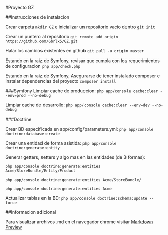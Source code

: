 #Proyecto GZ

##Instrucciones de instalacion

Crear carpeta `mkdir GZ` e inicializar un repositorio vacio dentro `git init`

Crear un puntero al repositorio `git remote add origin https://github.com/Gbrlx5/GZ.git`

Halar los cambios existentes en github `git pull -u origin master`

Estando en la raiz de Symfony, revisar que cumpla con los requerimientos de configuracion
`php app/check.php`

Estando en la raiz de Symfony, Asegurarse de tener instalado composer e instalar dependencias del proyecto `composer install`

###Symfony
Limpiar cache de produccion:
`php app/console cache:clear --env=prod --no-debug`

Limpiar cache de desarrollo:
`php app/console cache:clear --env=dev --no-debug`

###Doctrine

Crear BD especificada en app/config/parameters.yml:
`php app/console doctrine:database:create`

Crear una entidad de forma asistida:
`php app/console doctrine:generate:entity`

Generar getters, setters y algo mas en las entidades (de 3 formas):

`php app/console doctrine:generate:entities Acme/StoreBundle/Entity/Product`

`php app/console doctrine:generate:entities Acme/StoreBundle/`

`php app/console doctrine:generate:entities Acme`

Actualizar tablas en la BD:
`php app/console doctrine:schema:update --force`

##Informacion adicional

Para visualizar archivos .md en el navegador chrome visitar [Markdown Preview](https://chrome.google.com/webstore/detail/markdown-preview/jmchmkecamhbiokiopfpnfgbidieafmd)